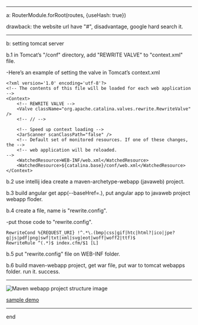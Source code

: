 
---

a: RouterModule.forRoot(routes, {useHash: true})

drawback: the website url have "#", disadvantage, google hard search it.

---
b: setting tomcat server

b.1 in Tomcat’s "/conf" directory, add "REWRITE VALVE" to "context.xml" file.

-Here’s an example of setting the valve in Tomcat’s context.xml

    <?xml version='1.0' encoding='utf-8'?>
    <!-- The contents of this file will be loaded for each web application -->
    <Context>
        <!-- REWRITE VALVE -->
        <Valve className="org.apache.catalina.valves.rewrite.RewriteValve" />
        <!-- // -->
  
        <!-- Speed up context loading -->
        <JarScanner scanClassPath="false" />
        <!-- Default set of monitored resources. If one of these changes, the -->
        <!-- web application will be reloaded.                                -->
        <WatchedResource>WEB-INF/web.xml</WatchedResource>
        <WatchedResource>${catalina.base}/conf/web.xml</WatchedResource>
    </Context>

b.2 use intellij idea create a maven-archetype-webapp (javaweb) project.

b.3 build angular get app(--baseHref=.), put angular app to javaweb project webapp floder.

b.4 create a file, name is "rewrite.config".

-put those code to "rewrite.config".

    RewriteCond %{REQUEST_URI} !^.*\.(bmp|css|gif|htc|html?|ico|jpe?g|js|pdf|png|swf|txt|xml|svg|eot|woff|woff2|ttf)$
    RewriteRule ^(.*)$ index.cfm/$1 [L]

b.5 put "rewrite.config" file on WEB-INF folder.

b.6 build maven-webapp project, get war file, put war to tomcat webapps folder. run it. success.

---


![Maven webapp project structure image](https://i.stack.imgur.com/XtZpG.jpg)

[sample demo](https://github.com/littleostar-angular/maven-webapp-load-angular)

---
end
